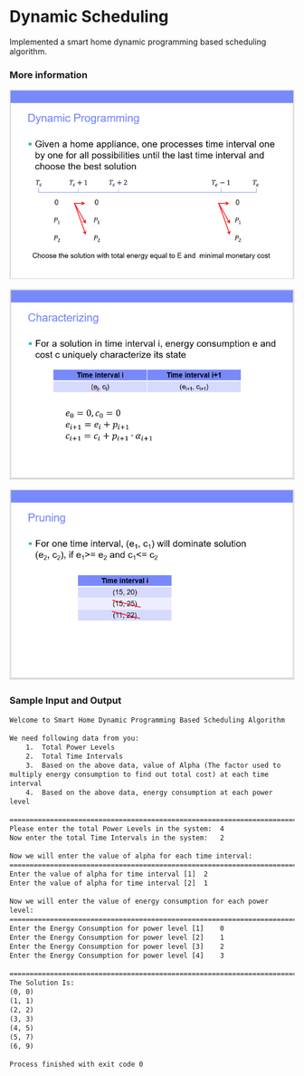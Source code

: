 # Dynamic Scheduling
Implemented a smart home dynamic programming based scheduling algorithm.

### More information
![alt text](https://raw.githubusercontent.com/prasannjeet/Smart-Home-Scheduling/master/img/01.PNG)

![alt text](https://raw.githubusercontent.com/prasannjeet/Smart-Home-Scheduling/master/img/02.PNG)

![alt text](https://raw.githubusercontent.com/prasannjeet/Smart-Home-Scheduling/master/img/03.PNG)

### Sample Input and Output

```
Welcome to Smart Home Dynamic Programming Based Scheduling Algorithm

We need following data from you:
	1.	Total Power Levels
	2.	Total Time Intervals
	3.	Based on the above data, value of Alpha (The factor used to multiply energy consumption to find out total cost) at each time interval
	4.	Based on the above data, energy consumption at each power level

=================================================================================
Please enter the total Power Levels in the system:	4
Now enter the total Time Intervals in the system:	2

Now we will enter the value of alpha for each time interval:
=================================================================================
Enter the value of alpha for time interval [1]	2
Enter the value of alpha for time interval [2]	1

Now we will enter the value of energy consumption for each power level:
=================================================================================
Enter the Energy Consumption for power level [1]	0
Enter the Energy Consumption for power level [2]	1
Enter the Energy Consumption for power level [3]	2
Enter the Energy Consumption for power level [4]	3

=================================================================================
The Solution Is:
(0, 0)
(1, 1)
(2, 2)
(3, 3)
(4, 5)
(5, 7)
(6, 9)

Process finished with exit code 0

```

